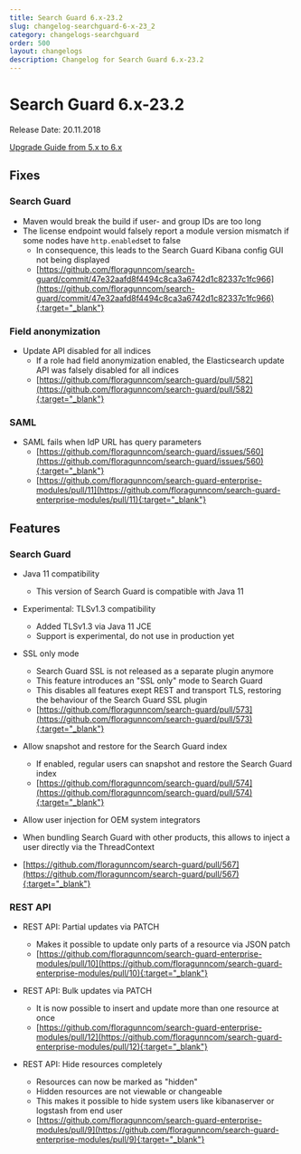 ```yaml
---
title: Search Guard 6.x-23.2
slug: changelog-searchguard-6-x-23_2
category: changelogs-searchguard
order: 500
layout: changelogs
description: Changelog for Search Guard 6.x-23.2
---
```


<!---
Copryight 2017 floragunn GmbH
-->

# Search Guard 6.x-23.2

Release Date: 20.11.2018

[Upgrade Guide from 5.x to 6.x](../_docs/upgrading_5_6.md)

## Fixes 

### Search Guard

* Maven would break the build if user- and group IDs are too long
* The license endpoint would falsely report a module version mismatch if some nodes have `http.enabled`set to false
  * In consequence, this leads to the Search Guard Kibana config GUI not being displayed 
  * [https://github.com/floragunncom/search-guard/commit/47e32aafd8f4494c8ca3a6742d1c82337c1fc966](https://github.com/floragunncom/search-guard/commit/47e32aafd8f4494c8ca3a6742d1c82337c1fc966){:target="_blank"}

### Field anonymization
* Update API disabled for all indices
  * If a role had field anonymization enabled, the Elasticsearch update API was falsely disabled for all indices
  * [https://github.com/floragunncom/search-guard/pull/582](https://github.com/floragunncom/search-guard/pull/582){:target="_blank"}

### SAML

* SAML fails when IdP URL has query parameters
  * [https://github.com/floragunncom/search-guard/issues/560](https://github.com/floragunncom/search-guard/issues/560){:target="_blank"}  
  * [https://github.com/floragunncom/search-guard-enterprise-modules/pull/11](https://github.com/floragunncom/search-guard-enterprise-modules/pull/11){:target="_blank"}
  
## Features

### Search Guard

* Java 11 compatibility
  * This version of Search Guard is compatible with Java 11 

* Experimental: TLSv1.3 compatibility
  * Added TLSv1.3 via Java 11 JCE
  * Support is experimental, do not use in production yet

* SSL only mode
  * Search Guard SSL is not released as a separate plugin anymore
  * This feature introduces an "SSL only" mode to Search Guard
  * This disables all features exept REST and transport TLS, restoring the behaviour of the Search Guard SSL plugin
  * [https://github.com/floragunncom/search-guard/pull/573](https://github.com/floragunncom/search-guard/pull/573){:target="_blank"}    

* Allow snapshot and restore for the Search Guard index
  * If enabled, regular users can snapshot and restore the Search Guard index 
  * [https://github.com/floragunncom/search-guard/pull/574](https://github.com/floragunncom/search-guard/pull/574){:target="_blank"}

* Allow user injection for OEM system integrators
 * When bundling Search Guard with other products, this allows to inject a user directly via the ThreadContext
 * [https://github.com/floragunncom/search-guard/pull/567](https://github.com/floragunncom/search-guard/pull/567){:target="_blank"}

### REST API

* REST API: Partial updates via PATCH
  * Makes it possible to update only parts of a resource via JSON patch
  * [https://github.com/floragunncom/search-guard-enterprise-modules/pull/10](https://github.com/floragunncom/search-guard-enterprise-modules/pull/10){:target="_blank"}  

* REST API: Bulk updates via PATCH
  * It is now possible to insert and update more than one resource at once
  * [https://github.com/floragunncom/search-guard-enterprise-modules/pull/12](https://github.com/floragunncom/search-guard-enterprise-modules/pull/12){:target="_blank"}  

* REST API: Hide resources completely
  * Resources can now be marked as "hidden"
  * Hidden resources are not viewable or changeable
  * This makes it possible to hide system users like kibanaserver or logstash from end user
  * [https://github.com/floragunncom/search-guard-enterprise-modules/pull/9](https://github.com/floragunncom/search-guard-enterprise-modules/pull/9){:target="_blank"}  

      